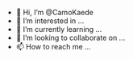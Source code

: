 - 👋 Hi, I’m @CamoKaede
- 👀 I’m interested in ...
- 🌱 I’m currently learning ...
- 💞️ I’m looking to collaborate on ...
- 📫 How to reach me ...

<!---
CamoKaede/CamoKaede is a ✨ special ✨ repository because its `README.md` (this file) appears on your GitHub profile.
You can click the Preview link to take a look at your changes.
--->

